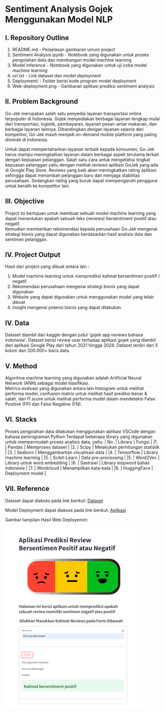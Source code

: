 # Sentiment Analysis Gojek Menggunakan Model NLP


## I. Repository Outline
1. README.md - Penjelasan gambaran umum project
2. Sentiment Analysis.ipynb - Notebook yang digunakan untuk proses pengolahan data dan membangun model machine learning
3. Model Inference - Notebook yang digunakan untuk uji coba model machine learning
4. url.txt - Link dataset dan model deployment
5. Deployment/ - Folder berisi kode program model deployment
6. Web-deployment.png - Gambaran aplikasi prediksi sentiment analysis

## II.  Problem Background
Go-Jek merupakan salah satu penyedia layanan transportasi online terpopuler di Indonesia.
Gojek menyediakan berbagai layanan lengkap mulai dari transportasi, logistik, pembayaran, layanan pesan-antar makanan, dan berbagai layanan lainnya.
Dibandingkan dengan layanan sejenis dari kompetitor, Go-Jek masih menjadi on-demand mobile platform yang paling diminati di Indonesia.

Untuk dapat mempertahankan layanan terbaik kepada konsumen, Go-Jek harus mampu meningkatkan layanan dalam berbagai aspek terutama terkait dengan kepuasan pelanggan.
Salah satu cara untuk mengetahui tingkat kepuasan pelanggan yaitu dengan melihat reviews aplikasi GoJek yang ada di Google Play Store.
Reviews yang baik akan meningkatkan rating aplikasi sehingga dapat menambah pelanggan baru dan menjaga stabilitas perusahaan. Sedangkan rating yang buruk dapat mempengaruhi pengguna untuk beralih ke kompetitor lain.

## III. Objective
Project ini bertujuan untuk membuat sebuah model machine learning yang dapat menentukan apakah sebuah teks (reviews) bersentiment positif atau negatif. \
Kemudian memberikan rekomendasi kepada perusahaan Go-Jek mengenai strategi bisnis yang dapat digunakan berdasarkan hasil analisis data dan sentimen pelanggan.

## IV. Project Output
Hasil dari project yang dibuat antara lain :
1. Model machine learning untuk memprediksi kalimat bersentimen positif / negatif
2. Rekomendasi perusahaan mengenai strategi bisnis yang dapat digunakan
3. Website yang dapat digunakan untuk menggunakan model yang telah dibuat
4. Insight mengenai potensi bisnis yang dapat dilakukan.

## IV. Data
Dataset diambil dari kaggle dengan judul 'gojek app reviews bahasa indonesia'. Dataset berisi review user terhadap aplikasi gojek yang diambil dari aplikasi Google Play dari tahun 2021 hingga 2024.
Dataset terdiri dari 5 kolom dan 200.000+ baris data.

## V. Method
Algoritma machine learning yang digunakan adalah Artificial Neural Network (ANN) sebagai model klasifikasi. \
Metrics evaluasi yang digunakan antara lain histogram untuk melihat performa model, confusion matrix untuk melihat hasil prediksi benar & salah, dan f1 score untuk melihat performa model dalam mendeteksi False Positive (FP) dan False Negative (FN).

## VI. Stacks
Proses pengolahan data dilakukan menggunakan aplikasi VSCode dengan bahasa pemrograman Python Terdapat beberapa library yang digunakan untuk mempermudah proses analisis data, yaitu:
| No. | Library | Fungsi |
|1. | Pandas | Memproses dataset |
|2. | Scipy | Melakukan perhitungan statistik |
|3. | Seaborn | Menggambarkan visualisasi data |
|4. | Tensorflow | Library machine learning |
|5. | Scikit-Learn | Data pre-processing |
|5. | Word2Vec | Library untuk word embedding |
|6. | Sastrawi | Library stopword bahas indonesia |
|7. | Wordcloud | Menampilkan kata-kata |
|8. | HuggingFace | Deployment model |

## VII. Reference

Dataset dapat diakses pada link berikut:
[Dataset](https://www.kaggle.com/datasets/ucupsedaya/gojek-app-reviews-bahasa-indonesia) 

Model Deployment dapat diakses pada link berikut:
[Aplikasi](https://huggingface.co/spaces/prasetyoaji/Sentiment_Analysis_Gojek) 

Gambar tampilan Hasil Web Deployemnt:

![Tampilan Program](./web-deployment.PNG)

